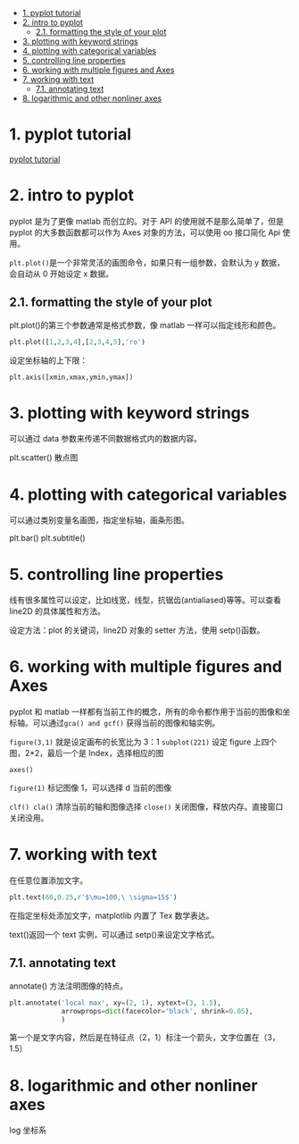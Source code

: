 <!-- TOC -->

- [1. pyplot tutorial](#1-pyplot-tutorial)
- [2. intro to pyplot](#2-intro-to-pyplot)
  - [2.1. formatting the style of your plot](#21-formatting-the-style-of-your-plot)
- [3. plotting with keyword strings](#3-plotting-with-keyword-strings)
- [4. plotting with categorical variables](#4-plotting-with-categorical-variables)
- [5. controlling line properties](#5-controlling-line-properties)
- [6. working with multiple figures and Axes](#6-working-with-multiple-figures-and-axes)
- [7. working with text](#7-working-with-text)
  - [7.1. annotating text](#71-annotating-text)
- [8. logarithmic and other nonliner axes](#8-logarithmic-and-other-nonliner-axes)

<!-- /TOC -->

# 1. pyplot tutorial

[pyplot tutorial](https://matplotlib.org/tutorials/introductory/pyplot.html#sphx-glr-tutorials-introductory-pyplot-py)

# 2. intro to pyplot

pyplot 是为了更像 matlab 而创立的。对于 API 的使用就不是那么简单了，但是 pyplot 的大多数函数都可以作为 Axes 对象的方法，可以使用 oo 接口简化 Api 使用。

`plt.plot()`是一个非常灵活的画图命令，如果只有一组参数，会默认为 y 数据，会自动从 0 开始设定 x 数据。

## 2.1. formatting the style of your plot

plt.plot()的第三个参数通常是格式参数，像 matlab 一样可以指定线形和颜色。

```python
plt.plot([1,2,3,4],[2,3,4,5],'ro')
```

设定坐标轴的上下限：

```python
plt.axis([xmin,xmax,ymin,ymax])
```

# 3. plotting with keyword strings

可以通过 data 参数来传递不同数据格式内的数据内容。

plt.scatter() 散点图

# 4. plotting with categorical variables

可以通过类别变量名画图，指定坐标轴，画条形图。

plt.bar()
plt.subtitle()

# 5. controlling line properties

线有很多属性可以设定，比如线宽，线型，抗锯齿(antialiased)等等。可以查看
line2D 的具体属性和方法。

设定方法：plot 的关键词，line2D 对象的 setter 方法，使用 setp()函数。

# 6. working with multiple figures and Axes

pyplot 和 matlab 一样都有当前工作的概念，所有的命令都作用于当前的图像和坐标轴。可以通过`gca() and gcf()` 获得当前的图像和轴实例。

`figure(3,1)` 就是设定画布的长宽比为 3：1
`subplot(221)` 设定 figure 上四个图，2\*2，最后一个是 Index，选择相应的图

`axes()`

`figure(1)` 标记图像 1，可以选择 d
当前的图像

`clf() cla()` 清除当前的轴和图像选择
`close()` 关闭图像，释放内存。直接窗口关闭没用。

# 7. working with text

在任意位置添加文字。

```python
plt.text(60,0.25,r'$\mu=100,\ \sigma=15$')
```

在指定坐标处添加文字，matplotlib 内置了 Tex 数学表达。

text()返回一个 text 实例，可以通过 setp()来设定文字格式。

## 7.1. annotating text

annotate() 方法注明图像的特点。

```python
plt.annotate('local max', xy=(2, 1), xytext=(3, 1.5),
             arrowprops=dict(facecolor='black', shrink=0.05),
             )

```

第一个是文字内容，然后是在特征点（2，1）标注一个箭头，文字位置在（3，1.5）

# 8. logarithmic and other nonliner axes

<!-- //TODO: logarithmic -->

log 坐标系
